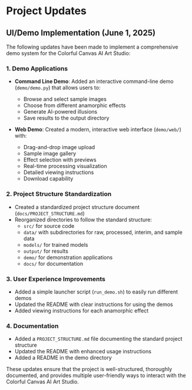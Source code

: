 # Project Updates

## UI/Demo Implementation (June 1, 2025)

The following updates have been made to implement a comprehensive demo system for the Colorful Canvas AI Art Studio:

### 1. Demo Applications

- **Command Line Demo**: Added an interactive command-line demo (`demo/demo.py`) that allows users to:
  - Browse and select sample images
  - Choose from different anamorphic effects
  - Generate AI-powered illusions
  - Save results to the output directory

- **Web Demo**: Created a modern, interactive web interface (`demo/web/`) with:
  - Drag-and-drop image upload
  - Sample image gallery
  - Effect selection with previews
  - Real-time processing visualization
  - Detailed viewing instructions
  - Download capability

### 2. Project Structure Standardization

- Created a standardized project structure document (`docs/PROJECT_STRUCTURE.md`)
- Reorganized directories to follow the standard structure:
  - `src/` for source code
  - `data/` with subdirectories for raw, processed, interim, and sample data
  - `models/` for trained models
  - `output/` for results
  - `demo/` for demonstration applications
  - `docs/` for documentation

### 3. User Experience Improvements

- Added a simple launcher script (`run_demo.sh`) to easily run different demos
- Updated the README with clear instructions for using the demos
- Added viewing instructions for each anamorphic effect

### 4. Documentation

- Added a `PROJECT_STRUCTURE.md` file documenting the standard project structure
- Updated the README with enhanced usage instructions
- Added a README in the demo directory

These updates ensure that the project is well-structured, thoroughly documented, and provides multiple user-friendly ways to interact with the Colorful Canvas AI Art Studio. 